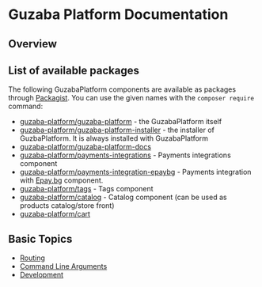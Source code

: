 # Guzaba Platform Documentation

## Overview

## List of available packages

The following GuzabaPlatform components are available as packages through [Packagist](https://packagist.org/). You can use the given names with the `composer require` command:

- [guzaba-platform/guzaba-platform](https://packagist.org/packages/guzaba-platform/guzaba-platform) - the GuzabaPlatform itself
- [guzaba-platform/guzaba-platform-installer](https://packagist.org/packages/guzaba-platform/guzaba-platform-installer) - the installer of GuzbaPlatform. It is always installed with GuzabaPlatform
- [guzaba-platform/guzaba-platform-docs]()
- [guzaba-platform/payments-integrations](https://packagist.org/packages/guzaba-platform/payments-integrations) - Payments integrations component
- [guzaba-platform/payments-integration-epaybg](https://packagist.org/packages/guzaba-platform/payments-integration-epaybg) - Payments integration with [Epay.bg](https://www.epay.bg/) component.
- [guzaba-platform/tags](https://packagist.org/packages/guzaba-platform/tags) - Tags component
- [guzaba-platform/catalog](https://packagist.org/packages/guzaba-platform/catalog) - Catalog component (can be used as products catalog/store front)
- [guzaba-platform/cart]()

## Basic Topics

- [Routing](./Routing)
- [Command Line Arguments](./cli-args)
- [Development](./Development)
